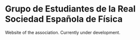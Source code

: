 
# Grupo de Estudiantes de la Real Sociedad Española de Física

Website of the association. Currently under development.
